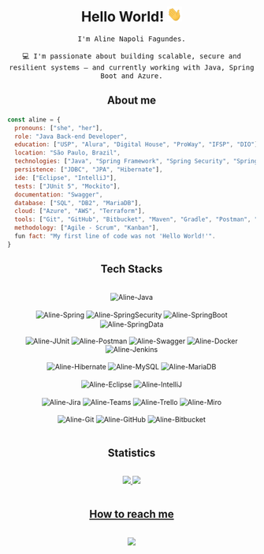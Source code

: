 <h1 align="center"> Hello World! <img src="https://raw.githubusercontent.com/ABSphreak/ABSphreak/master/gifs/Hi.gif" width="30px" height="30px"></h1>
<p align="center">
  <samp>
I'm Aline Napoli Fagundes. 
  <br> <br>
💻 I'm passionate about building scalable, secure and resilient systems — and currently working with Java, Spring Boot and Azure.
  </samp>

<br>
  
<h2 align="center"> About me </h2>

```javascript
const aline = {
  pronouns: ["she", "her"],
  role: "Java Back-end Developer",
  education: ["USP", "Alura", "Digital House", "ProWay", "IFSP", "DIO"],
  location: "São Paulo, Brazil",
  technologies: ["Java", "Spring Framework", "Spring Security", "Spring Data", "Spring Boot"],
  persistence: ["JDBC", "JPA", "Hibernate"],
  ide: ["Eclipse", "IntelliJ"],
  tests: ["JUnit 5", "Mockito"],
  documentation: "Swagger",
  database: ["SQL", "DB2", "MariaDB"],
  cloud: ["Azure", "AWS", "Terraform"],
  tools: ["Git", "GitHub", "Bitbucket", "Maven", "Gradle", "Postman", "Docker", "Kubernetes", "Jenkins"],
  methodology: ["Agile - Scrum", "Kanban"], 
  fun fact: "My first line of code was not 'Hello World!'".
}
```
 
<h2 align="center"> Tech Stacks </h2>
<div align="center" style="display: inline_block"><br>
  <img align="center" alt="Aline-Java" src="https://img.shields.io/badge/Java-ED8B00?style=for-the-badge&logo=java&logoColor=white">
  <br>
  <br>
  <img align="center" alt="Aline-Spring" src="https://img.shields.io/badge/Spring-6DB33F?style=for-the-badge&logo=spring&logoColor=white">
  <img align="center" alt="Aline-SpringSecurity" src="https://img.shields.io/badge/Spring_Security-6DB33F?style=for-the-badge&logo=Spring-Security&logoColor=white">
  <img align="center" alt="Aline-SpringBoot" src="https://img.shields.io/badge/Spring_Boot-6DB33F?style=for-the-badge&logo=Spring-Boot&logoColor=white">
  <img align="center" alt="Aline-SpringData" src="https://img.shields.io/badge/Spring_Data-6DB33F?style=for-the-badge&logo=DBSpring&logoColor=white">
  <br>
  <br>
  <img alt="Aline-JUnit" src="https://img.shields.io/badge/JUnit-CC0000?style=for-the-badge&logo=JUnit5&logoColor=white">
  <img alt="Aline-Postman" src="https://img.shields.io/badge/Postman-FA7343?style=for-the-badge&logo=postman&logoColor=white">
  <img alt="Aline-Swagger" src="https://img.shields.io/badge/swagger-%2385EA2D.svg?&style=for-the-badge&logo=swagger&logoColor=black">
  <img alt="Aline-Docker" src="https://img.shields.io/badge/Docker-0078D4?style=for-the-badge&logo=Docker&logoColor=white">
  <img alt="Aline-Jenkins" src="https://img.shields.io/badge/Jenkins-D24939?style=for-the-badge&logo=Jenkins&logoColor=white">
  <br>
  <br> 
  <img align="center" alt="Aline-Hibernate" src="https://img.shields.io/badge/Hibernate-59666C?style=for-the-badge&logo=Hibernate&logoColor=white">
  <img align="center" alt="Aline-MySQL" src="https://img.shields.io/badge/MySQL-00000F?style=for-the-badge&logo=mysql&logoColor=white">
  <img align="center" alt="Aline-MariaDB" src="https://img.shields.io/badge/MariaDB-003545?style=for-the-badge&logo=mariadb&logoColor=white">
  <br>
  <br>
  <img align="center" alt="Aline-Eclipse" src="https://img.shields.io/badge/Eclipse-2C2255?style=for-the-badge&logo=eclipse&logoColor=white">
  <img align="center" alt="Aline-IntelliJ" src="https://img.shields.io/badge/IntelliJ_IDEA-000000.svg?style=for-the-badge&logo=intellij-idea&logoColor=white">
  <br>
  <br>
  <img align="center" alt="Aline-Jira" src="https://img.shields.io/badge/Jira-0052CC?style=for-the-badge&logo=Jira&logoColor=white">
  <img align="center" alt="Aline-Teams" src="https://img.shields.io/badge/Microsoft_Teams-6264A7?style=for-the-badge&logo=microsoft-teams&logoColor=white">
  <img align="center" alt="Aline-Trello" src="https://img.shields.io/badge/Trello-0052CC?style=for-the-badge&logo=trello&logoColor=white">
  <img align="center" alt="Aline-Miro" src="https://img.shields.io/badge/Miro-050038?style=for-the-badge&logo=Miro&logoColor=white">
  <br> 
  <br>
  <img align="center" alt="Aline-Git" src="https://img.shields.io/badge/GIT-E44C30?style=for-the-badge&logo=git&logoColor=white">
  <img align="center" alt="Aline-GitHub" src="https://img.shields.io/badge/GitHub-100000?style=for-the-badge&logo=github&logoColor=white">
  <img align="center" alt="Aline-Bitbucket" src="https://img.shields.io/badge/Bitbucket-0747a6?style=for-the-badge&logo=bitbucket&logoColor=white">
</div>  
<br>

<h2 align="center"> Statistics </h2>
<br>
<div align="center">
  <a href="https://github.com/aline-fagundes">
  <img height="150em" src="https://github-readme-stats.vercel.app/api?username=aline-fagundes&show_icons=true&theme=dracula&include_all_commits=true&count_private=true&hide=issues"/>
  <img height="150em" src="https://github-readme-stats.vercel.app/api/top-langs/?username=aline-fagundes&layout=compact&langs_count=7&theme=dracula"/>
</div>
<br>
  
<h2 align="center"> How to reach me </h2>
<br>
<div align="center"> 
  <a align="center" href="https://www.linkedin.com/in/a-fagundes/" target="_blank"><img src="https://img.shields.io/badge/-LinkedIn-%230077B5?style=for-the-badge&logo=linkedin&logoColor=white" target="_blank"></a> 
</div>
<br>
